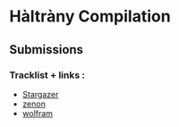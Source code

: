 # Hàltràny Compilation

## Submissions

### Tracklist + links : 

* [Stargazer](https://soundcloud.com/jr_guitar/stargazer)
* [zenon](https://foralongtime.bandcamp.com/track/zenon)
* [wolfram](https://foralongtime.bandcamp.com/track/wolfram)